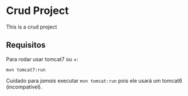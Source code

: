 # Crud Project

This is a crud project

## Requisitos

Para rodar usar tomcat7 ou +:

```
mvn tomcat7:run
```

Cuidado para *jamais* executar `mvn tomcat:run` pois ele usará um tomcat6 (incompatível).
